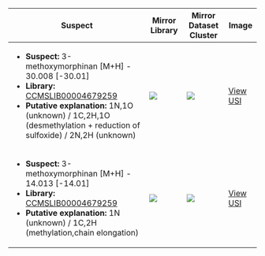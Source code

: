 | Suspect | Mirror Library | Mirror Dataset Cluster | Image |
| --- | --- | --- | --- |
| <ul><li><b>Suspect:</b> 3-methoxymorphinan [M+H] -  30.008 [-30.01]</li><li><b>Library:</b> [CCMSLIB00004679259](https://gnps.ucsd.edu/ProteoSAFe/gnpslibraryspectrum.jsp?SpectrumID=CCMSLIB00004679259)</li><li><b>Putative explanation:</b> 1N,1O (unknown) / 1C,2H,1O (desmethylation + reduction of sulfoxide) / 2N,2H (unknown)</li></ul> | ![](https://metabolomics-usi.ucsd.edu/svg/mirror?usi1=mzspec:MSV000079621:CF94_Apr_2_2016_BA2_01_17934.mzXML:scan:1646&usi2=mzspec:GNPSLIBRARY:CCMSLIB00004679259&mz_min=50&mz_max=500) | ![](https://metabolomics-usi.ucsd.edu/svg/mirror?usi1=mzspec:MSV000079621:CF94_Apr_2_2016_BA2_01_17934.mzXML:scan:1646&usi2=mzspec:MSV000084314:MSV000079621.mgf:scan:3102&mz_min=50&mz_max=500) | [View USI](https://metabolomics-usi.ucsd.edu/svg/?usi=mzspec:MSV000079621:CF94_Apr_2_2016_BA2_01_17934.mzXML:scan:1646&mz_min=50&mz_max=500)| 
| <ul><li><b>Suspect:</b> 3-methoxymorphinan [M+H] -  14.013 [-14.01]</li><li><b>Library:</b> [CCMSLIB00004679259](https://gnps.ucsd.edu/ProteoSAFe/gnpslibraryspectrum.jsp?SpectrumID=CCMSLIB00004679259)</li><li><b>Putative explanation:</b> 1N (unknown) / 1C,2H (methylation,chain elongation)</li></ul> | ![](https://metabolomics-usi.ucsd.edu/svg/mirror?usi1=mzspec:MSV000079621:CF94_Apr_2_2016_BA2_01_17935.mzXML:scan:1568&usi2=mzspec:GNPSLIBRARY:CCMSLIB00004679259&mz_min=50&mz_max=500) | ![](https://metabolomics-usi.ucsd.edu/svg/mirror?usi1=mzspec:MSV000079621:CF94_Apr_2_2016_BA2_01_17935.mzXML:scan:1568&usi2=mzspec:MSV000084314:MSV000079621.mgf:scan:3102&mz_min=50&mz_max=500) | [View USI](https://metabolomics-usi.ucsd.edu/svg/?usi=mzspec:MSV000079621:CF94_Apr_2_2016_BA2_01_17935.mzXML:scan:1568&mz_min=50&mz_max=500)| 